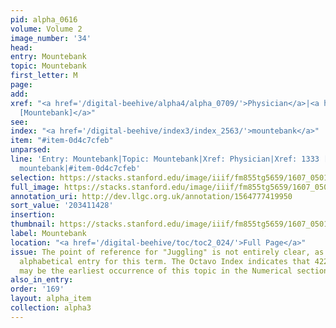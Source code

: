 ```yaml
---
pid: alpha_0616
volume: Volume 2
image_number: '34'
head:
entry: Mountebank
topic: Mountebank
first_letter: M
page:
add:
xref: "<a href='/digital-beehive/alpha4/alpha_0709/'>Physician</a>|<a href='/digital-beehive/num6/num_1875/'>1333
  [Mountebank]</a>"
see:
index: "<a href='/digital-beehive/index3/index_2563/'>mountebank</a>"
item: "#item-0d4c7cfeb"
unparsed:
line: 'Entry: Mountebank|Topic: Mountebank|Xref: Physician|Xref: 1333 [Mountebank]|Index:
  mountebank|#item-0d4c7cfeb'
selection: https://stacks.stanford.edu/image/iiif/fm855tg5659/1607_0501/722,1428,3059,462/full/0/default.jpg
full_image: https://stacks.stanford.edu/image/iiif/fm855tg5659/1607_0501/full/full/0/default.jpg
annotation_uri: http://dev.llgc.org.uk/annotation/1564777419950
sort_value: '203411428'
insertion:
thumbnail: https://stacks.stanford.edu/image/iiif/fm855tg5659/1607_0501/722,1428,600,180/250,/0/default.jpg
label: Mountebank
location: "<a href='/digital-beehive/toc/toc2_024/'>Full Page</a>"
issue: The point of reference for "Juggling" is not entirely clear, as there is no
  alphabetical entry for this term. The Octavo Index indicates that 422 [Juggling]
  may be the earliest occurrence of this topic in the Numerical section of the Alvearium.
also_in_entry:
order: '169'
layout: alpha_item
collection: alpha3
---
```

